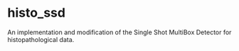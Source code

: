 # histo\_ssd

An implementation and modification of the Single Shot MultiBox Detector for histopathological data.

